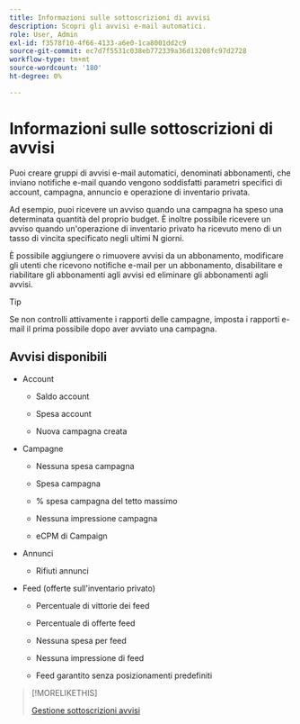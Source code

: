 ```yaml
---
title: Informazioni sulle sottoscrizioni di avvisi
description: Scopri gli avvisi e-mail automatici.
role: User, Admin
exl-id: f3578f10-4f66-4133-a6e0-1ca8001dd2c9
source-git-commit: ec7d7f5531c038eb772339a36d13208fc97d2728
workflow-type: tm+mt
source-wordcount: '180'
ht-degree: 0%

---
```


# Informazioni sulle sottoscrizioni di avvisi

Puoi creare gruppi di avvisi e-mail automatici, denominati abbonamenti, che inviano notifiche e-mail quando vengono soddisfatti parametri specifici di account, campagna, annuncio e operazione di inventario privata.

Ad esempio, puoi ricevere un avviso quando una campagna ha speso una determinata quantità del proprio budget. È inoltre possibile ricevere un avviso quando un&#39;operazione di inventario privato ha ricevuto meno di un tasso di vincita specificato negli ultimi N giorni.

È possibile aggiungere o rimuovere avvisi da un abbonamento, modificare gli utenti che ricevono notifiche e-mail per un abbonamento, disabilitare e riabilitare gli abbonamenti agli avvisi ed eliminare gli abbonamenti agli avvisi.

>[!TIP]
>
> Se non controlli attivamente i rapporti delle campagne, imposta i rapporti e-mail il prima possibile dopo aver avviato una campagna.

## Avvisi disponibili

* Account

   * Saldo account

   * Spesa account

   * Nuova campagna creata

* Campagne

   * Nessuna spesa campagna

   * Spesa campagna

   * % spesa campagna del tetto massimo

   * Nessuna impressione campagna

   * eCPM di Campaign

* Annunci

   * Rifiuti annunci

* Feed (offerte sull&#39;inventario privato)

   * Percentuale di vittorie dei feed

   * Percentuale di offerte feed

   * Nessuna spesa per feed

   * Nessuna impressione di feed

   * Feed garantito senza posizionamenti predefiniti

>[!MORELIKETHIS]
>
>[Gestione sottoscrizioni avvisi](alerts-manage.md)
